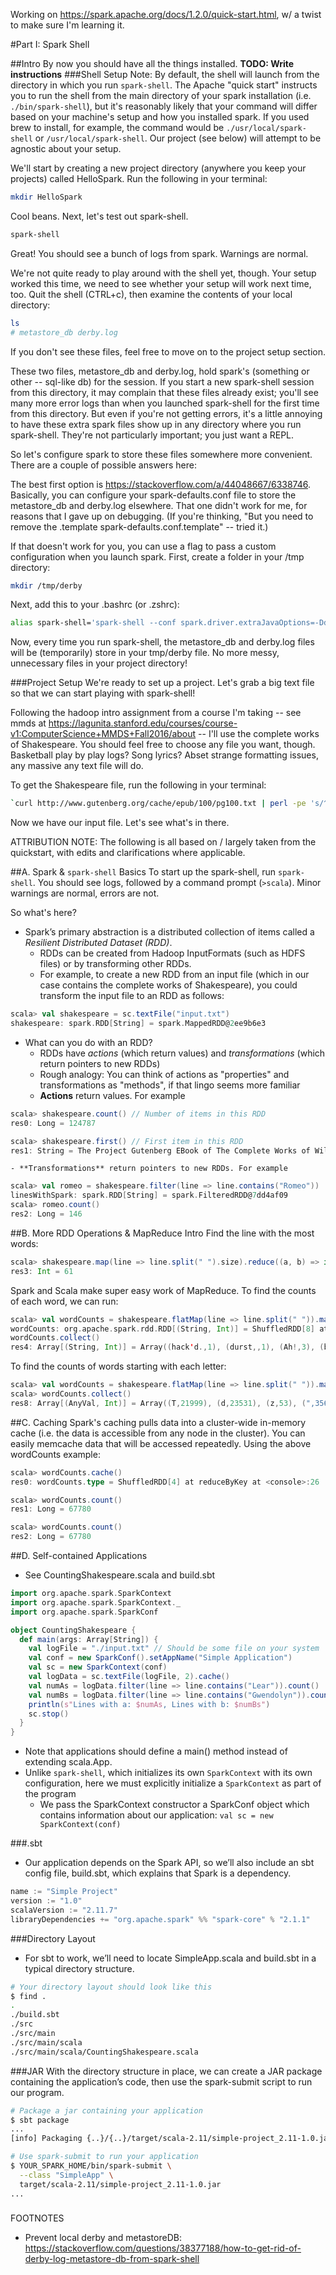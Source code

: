 Working on https://spark.apache.org/docs/1.2.0/quick-start.html, w/ a twist to make sure I'm learning it.

#Part I: Spark Shell

##Intro
By now you should have all the things installed. **TODO: Write instructions**
###Shell Setup
Note: By default, the shell will launch from the directory in which you run `spark-shell`. The Apache "quick start" instructs you to run the shell from the main directory of your spark installation (i.e. `./bin/spark-shell`), but it's reasonably likely that your command will differ based on your machine's setup and how you installed spark. If you used brew to install, for example, the command would be `./usr/local/spark-shell` or `/usr/local/spark-shell`. Our project (see below) will attempt to be agnostic about your setup.

We'll start by creating a new project directory (anywhere you keep your projects) called HelloSpark. Run the following in your terminal:
```bash
mkdir HelloSpark
```
Cool beans. Next, let's test out spark-shell.
```bash
spark-shell
```
Great! You should see a bunch of logs from spark. Warnings are normal.

We're not quite ready to play around with the shell yet, though. Your setup worked this time, we need to see whether your setup will work next time, too. Quit the shell (CTRL+c), then examine the contents of your local directory:
```bash
ls
# metastore_db derby.log
```
If you don't see these files, feel free to move on to the project setup section.

These two files, metastore_db and derby.log, hold spark's (something or other -- sql-like db) for the session. If you start a new spark-shell session from this directory, it may complain that these files already exist; you'll see many more error logs than when you launched spark-shell for the first time from this directory. But even if you're not getting errors, it's a little annoying to have these extra spark files show up in any directory where you run spark-shell. They're not particularly important; you just want a REPL.

So let's configure spark to store these files somewhere more convenient. There are a couple of possible answers here:

The best first option is https://stackoverflow.com/a/44048667/6338746. Basically, you can configure your spark-defaults.conf file to store the metastore_db and derby.log elsewhere. That one didn't work for me, for reasons that I gave up on debugging. (If you're thinking, "But you need to remove the .template spark-defaults.conf.template" -- tried it.)

If that doesn't work for you, you can use a flag to pass a custom configuration when you launch spark. First, create a folder in your /tmp directory:
```bash
mkdir /tmp/derby
```
Next, add this to your .bashrc (or .zshrc):
```bash
alias spark-shell='spark-shell --conf spark.driver.extraJavaOptions=-Dderby.system.home=/tmp/derby'
```
Now, every time you run spark-shell, the metastore_db and derby.log files will be (temporarily) store in your tmp/derby file. No more messy, unnecessary files in your project directory!


###Project Setup
We're ready to set up a project. Let's grab a big text file so that we can start playing with spark-shell!

Following the hadoop intro assignment from a course I'm taking -- see mmds at https://lagunita.stanford.edu/courses/course-v1:ComputerScience+MMDS+Fall2016/about -- I'll use the complete works of Shakespeare. You should feel free to choose any file you want, though. Basketball play by play logs? Song lyrics? Abset strange formatting issues, any massive any text file will do.

To get the Shakespeare file, run the following in your terminal:
```bash
`curl http://www.gutenberg.org/cache/epub/100/pg100.txt | perl -pe 's/^\xEF\xBB \xBF//' > input.txt`
```

Now we have our input file. Let's see what's in there.

ATTRIBUTION NOTE: The following is all based on / largely taken from the quickstart, with edits and clarifications where applicable.

##A. Spark & `spark-shell` Basics
To start up the spark-shell, run `spark-shell`. You should see logs, followed by a command prompt (`>scala`). Minor warnings are normal, errors are not.

So what's here?
* Spark’s primary abstraction is a distributed collection of items called a *Resilient Distributed Dataset (RDD)*.
    - RDDs can be created from Hadoop InputFormats (such as HDFS files) or by transforming other RDDs.
    - For example, to create a new RDD from an input file (which in our case contains the complete works of Shakespeare), you could transform the input file to an RDD as follows:
```scala
scala> val shakespeare = sc.textFile("input.txt")
shakespeare: spark.RDD[String] = spark.MappedRDD@2ee9b6e3
```
* What can you do with an RDD?
    - RDDs have *actions* (which return values) and *transformations* (which return pointers to new RDDs)
    - Rough analogy: You can think of actions as "properties" and transformations as "methods", if that lingo seems more familiar
    - **Actions** return values. For example
```scala
scala> shakespeare.count() // Number of items in this RDD
res0: Long = 124787

scala> shakespeare.first() // First item in this RDD
res1: String = The Project Gutenberg EBook of The Complete Works of William Shakespeare, by
```
    - **Transformations** return pointers to new RDDs. For example

```scala
scala> val romeo = shakespeare.filter(line => line.contains("Romeo"))
linesWithSpark: spark.RDD[String] = spark.FilteredRDD@7dd4af09
scala> romeo.count()
res2: Long = 146
```

##B. More RDD Operations & MapReduce Intro
Find the line with the most words:
```scala
scala> shakespeare.map(line => line.split(" ").size).reduce((a, b) => if (a > b) a else b)
res3: Int = 61
```

Spark and Scala make super easy work of MapReduce. To find the counts of each word, we can run:
```scala
scala> val wordCounts = shakespeare.flatMap(line => line.split(" ")).map(word => (word, 1)).reduceByKey((a, b) => a + b)
wordCounts: org.apache.spark.rdd.RDD[(String, Int)] = ShuffledRDD[8] at reduceByKey at <console>:26
wordCounts.collect()
res4: Array[(String, Int)] = Array((hack'd.,1), (durst,,1), (Ah!,3), (bone,7), (Worthy;,1), (vailing,1), (bombast,1), (person-,1), (LAFEU],1), (fiction.,1), (signal.,1), (Friend,5), (hem,1), (stinks,1), (meets,,1), (shalt.,1), (fuller,2), (Hermione;,1), (Beaufort,,4), (jade,6), (countervail,1), (crying,23), (Sought,2), (intelligencer;,1), (breath,115), (discased,,1), (deep-brained,1), (reclaims,,1), (branches-it,1), (peppercorn,,1), (sinning.,1), (fowl,7), (coat;,3), (OLIVIA,8), (afterward,5), (soon;,1), (pass'd.,5), (harlot's,2), (despite.,2), (abroad-anon,1), (wicked?,4), (inquisition,1), (angels,,2), (unfelt,3), (speak:,4), (Man-ent'red,1), (overkind,1), (Abates,1), (burghers,2), (speaks;,3), (Thunder.,6), (feats;,1), (people!,4), (superscript:,1), (robin,1), (regina,1), (pains;,7), ...
```

To find the counts of words starting with each letter:
```scala
scala> val wordCounts = shakespeare.flatMap(line => line.split(" ")).map(word => (if(!word.isEmpty()) word.charAt(0), 1)).reduceByKey((a, b) => a + b)
scala> wordCounts.collect()
res8: Array[(AnyVal, Int)] = Array((T,21999), (d,23531), (z,53), (",356), (4,46), (8,15), (L,7216), (p,19344), (R,3865), (B,10894), (6,22), (P,8415), (t,101603), (.,52), (b,34561), (0,6), (h,50511), (2,95), ($,1), ((),506610), (n,21813), (*,24), (f,28819), (j,1593), (J,1746), ((,639), (Z,18), (H,10052), (F,7995), (&,21), (V,1597), (<,248), (r,10400), (X,14), (N,4946), (v,4131), (l,22353), (:,1), (D,6182), (',3804), (s,52643), (e,10431), (Q,1045), (/,2), (G,6079), (M,9443), (7,17), (5,35), (w,44981), (a,63748), (_,1), (O,9293), (i,32292), (y,21879), (A,21088), (u,7667), (#,3), (I,29875), (},2), (o,34201), (k,5789), (9,28), (3,59), (],7), (K,3629), (q,1332), (-,52), (?,2), (S,13062), (C,11071), (E,8266), (Y,3976), (U,1503), (1,458), (g,14703), ([,2073), (W,14616), (m,46233), (c,23496))
```

##C. Caching
Spark's caching pulls data into a cluster-wide in-memory cache (i.e. the data is accessible from any node in the cluster). You can easily memcache data that will be accessed repeatedly. Using the above wordCounts example:
```scala
scala> wordCounts.cache()
res0: wordCounts.type = ShuffledRDD[4] at reduceByKey at <console>:26

scala> wordCounts.count()
res1: Long = 67780

scala> wordCounts.count()
res2: Long = 67780
```

##D. Self-contained Applications
* See CountingShakespeare.scala and build.sbt
```scala
import org.apache.spark.SparkContext
import org.apache.spark.SparkContext._
import org.apache.spark.SparkConf

object CountingShakespeare {
  def main(args: Array[String]) {
    val logFile = "./input.txt" // Should be some file on your system
    val conf = new SparkConf().setAppName("Simple Application")
    val sc = new SparkContext(conf)
    val logData = sc.textFile(logFile, 2).cache()
    val numAs = logData.filter(line => line.contains("Lear")).count()
    val numBs = logData.filter(line => line.contains("Gwendolyn")).count()
    println(s"Lines with a: $numAs, Lines with b: $numBs")
    sc.stop()
  }
}
```
* Note that applications should define a main() method instead of extending scala.App.
* Unlike `spark-shell`, which initializes its own `SparkContext` with its own configuration, here we must explicitly initialize a `SparkContext` as part of the program
    - We pass the SparkContext constructor a SparkConf object which contains information about our application: `val sc = new SparkContext(conf)`

###.sbt
* Our application depends on the Spark API, so we’ll also include an sbt config file, build.sbt, which explains that Spark is a dependency.
```scala
name := "Simple Project"
version := "1.0"
scalaVersion := "2.11.7"
libraryDependencies += "org.apache.spark" %% "spark-core" % "2.1.1"
```
###Directory Layout
* For sbt to work, we’ll need to locate SimpleApp.scala and build.sbt in a typical directory structure.
```bash
# Your directory layout should look like this
$ find .
.
./build.sbt
./src
./src/main
./src/main/scala
./src/main/scala/CountingShakespeare.scala
```
###JAR
With the directory structure in place, we can create a JAR package containing the application’s code, then use the spark-submit script to run our program.
```bash
# Package a jar containing your application
$ sbt package
...
[info] Packaging {..}/{..}/target/scala-2.11/simple-project_2.11-1.0.jar

# Use spark-submit to run your application
$ YOUR_SPARK_HOME/bin/spark-submit \
  --class "SimpleApp" \
  target/scala-2.11/simple-project_2.11-1.0.jar
...
```

###
FOOTNOTES
- Prevent local derby and metastoreDB: https://stackoverflow.com/questions/38377188/how-to-get-rid-of-derby-log-metastore-db-from-spark-shell
